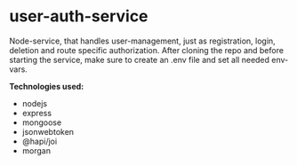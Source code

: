 # user-auth-service

Node-service, that handles user-management, just as registration, login, deletion and route specific authorization.
After cloning the repo and before starting the service, make sure to create an .env file and set all needed env-vars.

**Technologies used:**

- nodejs
- express
- mongoose
- jsonwebtoken
- @hapi/joi
- morgan
